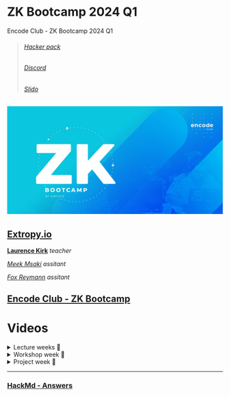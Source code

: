 # ZK Bootcamp 2024 Q1

Encode Club - ZK Bootcamp 2024 Q1

> ###### [Hacker pack](https://encodeclub.notion.site/ZK-Bootcamp-Q1-2024-a9d42aad8f114a6b9b4cac4fdf128b25)
>
> ###### [Discord](https://discord.gg/encodeclub)
>
> ###### [Slido](https://app.sli.do/event/rkqwP9ciCE7QZQRop64jxX/live/questions)

## ![ZK](./img/ZK_encode_logo.jpg)

## [Extropy.io](https://www.linkedin.com/company/extropy-io-ltd/)

[**Laurence Kirk**](https://www.linkedin.com/in/extropylaurence/) _teacher_

[_Meek Msaki_](https://www.linkedin.com/in/msaki/) _assitant_

[_Fox Reymann_](https://www.linkedin.com/in/foxreymann/) _assitant_

## [Encode Club - ZK Bootcamp](https://www.encode.club/zk-bootcamp)

# Videos

<details>
<summary>Lecture weeks 🔳</summary>
<details>
<summary>First week ✔️</summary>
 
 > #### [Feb 19 - Overview / Maths & Cryptography Introduction](https://youtu.be/wMt5hwslFDg)
 >
 > #### [Feb 20 - ZKP Theory / Zokrates](https://youtu.be/HraLxOm3nA4)
 >
 > #### [Feb 21 - Use Cases of ZKPs / L2](https://youtu.be/lm2RyF-5GO8)
 >
 > #### [Feb 22 - Introduction to Starknet / Cairo](https://youtu.be/ioAkqbFzOGA)
 </details>

<details>
<summary>Second week 🔳</summary>

> #### [Feb 26 - Starknet / Rust Continued](https://youtu.be/VUQ-zteaphk)
>
> #### [Feb 27 - DeFi / Aztec](https://youtu.be/6sYV7yOd0EA)
>
> #### [Feb 28 - Noir]() !!
>
> #### [Feb 29 - MINA]()

</details>

<details>
<summary>Third week 🔳</summary>

> #### [Mar 04 - MINA / zkApps]()
>
> #### [Mar 05 - zkEVM Solutions]()
>
> #### [Mar 05 - Risc Zero / Circom]()
>
> #### [Mar 07 - zkSNARKS Theory]()

</details>

<details>
<summary>Fourth week 🔳</summary>

> #### [Mar 11 - zkML / PLONK]()
>
> #### [Mar 12 - STARK Theory]()
>
> #### [Mar 13 - Cryptographic alternatives]()
>
> #### [Mar 14 - Research and review]()

</details>
</details>

<details>
<summary>Workshop week 🔳</summary>
18/03/2024 → 21/03/2024
</details>

<details>
<summary>Project week 🔳</summary>
25/03/2024 → 28/03/2024
</details>

---
### [HackMd - Answers](https://hackmd.io/@Extropy/Q124ZKPAnswers)
